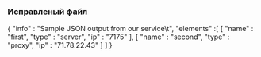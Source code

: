 ### Исправленый файл

{ "info" : "Sample JSON output from our service\\t",
    "elements" :[
        [ "name" : "first",
        "type" : "server",
        "ip" : "7175" 
        ],
        [ "name" : "second",
        "type" : "proxy",
        "ip" : "71.78.22.43"
        ]
    ]
}